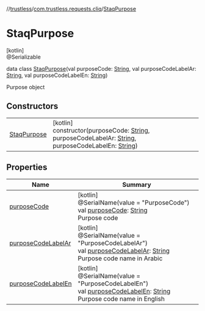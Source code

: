 //[trustless](../../../index.md)/[com.trustless.requests.cliq](../index.md)/[StaqPurpose](index.md)

# StaqPurpose

[kotlin]\
@Serializable

data class [StaqPurpose](index.md)(val purposeCode: [String](https://kotlinlang.org/api/latest/jvm/stdlib/kotlin/-string/index.html), val purposeCodeLabelAr: [String](https://kotlinlang.org/api/latest/jvm/stdlib/kotlin/-string/index.html), val purposeCodeLabelEn: [String](https://kotlinlang.org/api/latest/jvm/stdlib/kotlin/-string/index.html))

Purpose object

## Constructors

| | |
|---|---|
| [StaqPurpose](-staq-purpose.md) | [kotlin]<br>constructor(purposeCode: [String](https://kotlinlang.org/api/latest/jvm/stdlib/kotlin/-string/index.html), purposeCodeLabelAr: [String](https://kotlinlang.org/api/latest/jvm/stdlib/kotlin/-string/index.html), purposeCodeLabelEn: [String](https://kotlinlang.org/api/latest/jvm/stdlib/kotlin/-string/index.html)) |

## Properties

| Name | Summary |
|---|---|
| [purposeCode](purpose-code.md) | [kotlin]<br>@SerialName(value = &quot;PurposeCode&quot;)<br>val [purposeCode](purpose-code.md): [String](https://kotlinlang.org/api/latest/jvm/stdlib/kotlin/-string/index.html)<br>Purpose code |
| [purposeCodeLabelAr](purpose-code-label-ar.md) | [kotlin]<br>@SerialName(value = &quot;PurposeCodeLabelAr&quot;)<br>val [purposeCodeLabelAr](purpose-code-label-ar.md): [String](https://kotlinlang.org/api/latest/jvm/stdlib/kotlin/-string/index.html)<br>Purpose code name in Arabic |
| [purposeCodeLabelEn](purpose-code-label-en.md) | [kotlin]<br>@SerialName(value = &quot;PurposeCodeLabelEn&quot;)<br>val [purposeCodeLabelEn](purpose-code-label-en.md): [String](https://kotlinlang.org/api/latest/jvm/stdlib/kotlin/-string/index.html)<br>Purpose code name in English |
